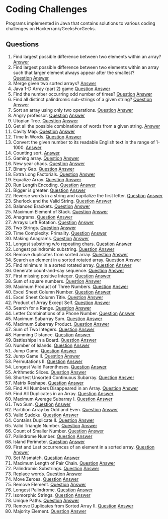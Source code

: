 # Coding Challenges
Programs implemented in Java that contains solutions to various coding challenges on Hackerrank/GeeksForGeeks.

## Questions
1. Find largest possible difference between two elements within an array?
  [Answer](../master/Challenges/src/Solution.java#L68)
2. Find largest possible difference between two elements within an array such that larger element always appear after the smallest?           
  [Question](http://www.geeksforgeeks.org/maximum-difference-between-two-elements/)
  [Answer](../master/Challenges/src/Solution.java#L88)
3. Merge given two sorted arrays?
  [Answer](../master/Challenges/src/Solution.java#L107)
4. Java 1-D Array (part 2) game
  [Question](https://www.hackerrank.com/challenges/java-1d-array)
  [Answer](../master/Challenges/src/Solution.java#L158)
5. Find the number occurring odd number of times? [Question](http://www.geeksforgeeks.org/find-the-number-occurring-odd-number-of-times/)
  [Answer](../master/Challenges/src/Solution.java#L181)
6. Find all distinct palindromic sub-strings of a given string? [Question](http://www.geeksforgeeks.org/find-number-distinct-palindromic-sub-strings-given-string/)
  [Answer](../master/Challenges/src/Solution.java#L201)
7. Sort an array using only two operations. [Question](https://www.hackerrank.com/challenges/almost-sorted)
  [Answer](../master/Challenges/src/Solution.java#L252)
8. Angry professor. [Question](https://www.hackerrank.com/challenges/angry-professor)
  [Answer](../master/Challenges/src/Solution.java#L315)
9. Utopian Tree. [Question](https://www.hackerrank.com/challenges/utopian-tree)
  [Answer](../master/Challenges/src/Solution.java#L340)
10. Get all the possible combinations of words from a given string.
  [Answer](../master/Challenges/src/Solution.java#L367)
11. Cavity Map. [Question](https://www.hackerrank.com/challenges/cavity-map)
  [Answer](../master/Challenges/src/Solution.java#L410)
12. Time In Words. [Question](https://www.hackerrank.com/challenges/the-time-in-words)
  [Answer](../master/Challenges/src/Solution.java#L470)
13. Convert the given number to its readable English text in the range of 1-1000. [Answer](../master/Challenges/src/Solution.java#L533)
14. Counting sort. [Answer](../master/Challenges/src/Solution.java#L584)
15. Gaming array. [Question](https://www.hackerrank.com/challenges/an-interesting-game-1)
  [Answer](../master/Challenges/src/Solution.java#L628)
16. New year chaos. [Question](https://www.hackerrank.com/challenges/new-year-chaos)
  [Answer](../master/Challenges/src/Solution.java#L667)
17. Binary Gap. [Question](https://codility.com/programmers/lxessons/1-iterations/binary_gap/)
  [Answer](../master/Challenges/src/Solution.java#L733)
18. Extra Long Factorials. [Question](https://www.hackerrank.com/challenges/extra-long-factorials)
  [Answer](../master/Challenges/src/Solution.java#L756)
19. Equalize Array. [Question](https://www.hackerrank.com/challenges/equality-in-a-array)
  [Answer](../master/Challenges/src/Solution.java#L773)
20. Run Length Encoding. [Question](http://practice.geeksforgeeks.org/problems/run-length-encoding/1)
  [Answer](../master/Challenges/src/Solution.java#L803)
21. Bigger is greater. [Question](https://www.hackerrank.com/challenges/bigger-is-greater)
  [Answer](../master/Challenges/src/Solution.java#L837)
22. Reverse words in a string and capitalize the first letter. [Question](https://www.hackerrank.com/contests/codejam/challenges/reverse-words)
  [Answer](../master/Challenges/src/Solution.java#L893)
23. Sherlock and the Valid String. [Question](https://www.hackerrank.com/challenges/sherlock-and-valid-string)
  [Answer](../master/Challenges/src/Solution.java#L950)
24. Balanced Brackets. [Question](https://www.hackerrank.com/challenges/balanced-brackets)
  [Answer](../master/Challenges/src/Solution.java#L991)
25. Maximum Element of Stack. [Question](https://www.hackerrank.com/challenges/maximum-element)
  [Answer](../master/Challenges/src/Solution.java#L1037)
26. Anagrams. [Question](https://www.hackerrank.com/challenges/anagram)
  [Answer](../master/Challenges/src/Solution.java#L1086)
27. Arrays: Left Rotation. [Question](https://www.hackerrank.com/challenges/ctci-array-left-rotation)
  [Answer](../master/Challenges/src/Solution.java#L1128)
28. Two Strings. [Question](https://www.hackerrank.com/challenges/two-strings)
  [Answer](../master/Challenges/src/Solution.java#L1158)
29. Time Complexity: Primality. [Question](https://www.hackerrank.com/challenges/ctci-big-o)
  [Answer](../master/Challenges/src/Solution.java#L1191)
30. Making Anagrams. [Question](https://www.hackerrank.com/challenges/making-anagrams)
  [Answer](../master/Challenges/src/Solution.java#L1211)
31. Longest substring w/o repeating chars. [Question](https://leetcode.com/problems/longest-substring-without-repeating-characters)
  [Answer](../master/Challenges/src/Solution.java#L1235)
32. Longest palindromic substring. [Question](https://leetcode.com/problems/longest-palindromic-substring)
  [Answer](../master/Challenges/src/Solution.java#L1265)
34. Remove duplicates from sorted array. [Question](https://leetcode.com/problems/remove-duplicates-from-sorted-array)
  [Answer](../master/Challenges/src/Solution.java#L1327)
35. Search an element in a sorted rotated array. [Question](https://leetcode.com/problems/search-in-rotated-sorted-array)
  [Answer](../master/Challenges/src/Solution.java#L1347)
36. Find minimum in a sorted rotated array. [Question](https://leetcode.com/problems/find-minimum-in-rotated-sorted-array)
  [Answer](../master/Challenges/src/Solution.java#L1377)
37. Generate count-and-say sequence. [Question](https://leetcode.com/problems/count-and-say)
[Answer](../master/Challenges/src/Solution.java#L1414)
38. First missing positive Integer. [Question](https://leetcode.com/problems/first-missing-positive/)
[Answer](../master/Challenges/src/Solution.java#L1451)
39. Sum of square numbers. [Question](https://leetcode.com/problems/sum-of-square-numbers/)
[Answer](../master/Challenges/src/Solution.java#L1488)
39. Maximum Product of Three Numbers. [Question](https://leetcode.com/problems/maximum-product-of-three-numbers/)
[Answer](../master/Challenges/src/Solution.java#L1537)
40. Excel Sheet Column Number. [Question](https://leetcode.com/problems/excel-sheet-column-number/)
[Answer](../master/Challenges/src/Solution.java#L1559)
41. Excel Sheet Column Title. [Question](https://leetcode.com/problems/excel-sheet-column-title/)
[Answer](../master/Challenges/src/Solution.java#L1577)
42. Product of Array Except Self. [Question](https://leetcode.com/problems/product-of-array-except-self/)
[Answer](../master/Challenges/src/Solution.java#L1600)
43. Search for a Range. [Question](https://leetcode.com/problems/search-for-a-range/)
[Answer](../master/Challenges/src/Solution.java#L1629)
43. Letter Combinations of a Phone Number. [Question](https://leetcode.com/problems/letter-combinations-of-a-phone-number/)
[Answer](../master/Challenges/src/Solution.java#L1672)
44. Maximum Subarray Sum. [Question](https://leetcode.com/problems/maximum-subarray/)
[Answer](../master/Challenges/src/Solution.java#L1710)
45. Maximum Subarray Product. [Question](https://leetcode.com/problems/maximum-product-subarray/)
[Answer](../master/Challenges/src/Solution.java#L1730)
46. Sum of Two Integers. [Question](https://leetcode.com/problems/sum-of-two-integers/)
[Answer](../master/Challenges/src/Solution.java#L1758)
47. Hamming Distance. [Question](https://leetcode.com/problems/hamming-distance/)
[Answer](../master/Challenges/src/Solution.java#L1786)
48. Battleships in a Board. [Question](https://leetcode.com/problems/battleships-in-a-board/)
[Answer](../master/Challenges/src/Solution.java#L1815)
49. Number of Islands. [Question](https://leetcode.com/problems/number-of-islands/)
[Answer](../master/Challenges/src/Solution.java#L1856)
50. Jump Game. [Question](https://leetcode.com/problems/jump-game/)
[Answer](../master/Challenges/src/Solution.java#L1903)
51. Jump Game II. [Question](https://leetcode.com/problems/jump-game-ii/)
[Answer](../master/Challenges/src/Solution.java#L1937)
52. Permutations II. [Question](https://leetcode.com/problems/permutations-ii/)
[Answer](../master/Challenges/src/Solution.java#L1967)
53. Longest Valid Parentheses. [Question](https://leetcode.com/problems/longest-valid-parentheses/)
[Answer](../master/Challenges/src/Solution.java#L2004)
54. Arithmetic Slices. [Question](https://leetcode.com/problems/arithmetic-slices/)
[Answer](../master/Challenges/src/Solution.java#L2050)
55. Shortest Unsorted Continuous Subarray. [Question](https://leetcode.com/problems/shortest-unsorted-continuous-subarray/)
[Answer](../master/Challenges/src/Solution.java#L2077)
56. Matrix Reshape. [Question](https://leetcode.com/problems/reshape-the-matrix/)
[Answer](../master/Challenges/src/Solution.java#L2125)
56. Find All Numbers Disappeared in an Array. [Question](https://leetcode.com/problems/find-all-numbers-disappeared-in-an-array/)
[Answer](../master/Challenges/src/Solution.java#L2159)
57. Find All Duplicates in an Array. [Question](https://leetcode.com/problems/find-all-duplicates-in-an-array/)
[Answer](../master/Challenges/src/Solution.java#L2201)
58. Maximum Average Subarray I. [Question](https://leetcode.com/problems/maximum-average-subarray-i/)
[Answer](../master/Challenges/src/Solution.java#L2257)
59. Two Sum. [Question](https://leetcode.com/problems/two-sum/)
[Answer](../master/Challenges/src/Solution.java#L2287)
60. Partition Array by Odd and Even. [Question](http://www.lintcode.com/en/problem/partition-array-by-odd-and-even/)
[Answer](../master/Challenges/src/Solution.java#L2313)
61. Valid Sudoku. [Question](https://leetcode.com/problems/valid-sudoku/)
[Answer](../master/Challenges/src/Solution.java#L2345)
61. Contains Duplicate II. [Question](https://leetcode.com/problems/contains-duplicate-ii/)
[Answer](../master/Challenges/src/Solution.java#L2370)
62. Valid Triangle Number. [Question](https://leetcode.com/problems/valid-triangle-number/)
[Answer](../master/Challenges/src/Solution.java#L2404)
63. Count of Smaller Number. [Question](http://www.lintcode.com/en/problem/count-of-smaller-number/)
[Answer](../master/Challenges/src/Solution.java#L2437)
64. Palindrome Number. [Question](https://leetcode.com/problems/palindrome-number/)
[Answer](../master/Challenges/src/Solution.java#L2470)
65. Island Perimeter. [Question](https://leetcode.com/problems/island-perimeter/)
[Answer](../master/Challenges/src/Solution.java#L2504)
66. First and Last occurrences of an element in a sorted array. [Question](http://www.geeksforgeeks.org/find-first-last-occurrences-element-sorted-array/)
[Answer](../master/Challenges/src/Solution.java#L2545)
67. Set Mismatch. [Question](https://leetcode.com/problems/set-mismatch/)
[Answer](../master/Challenges/src/Solution.java#L2587)
68. Maximum Length of Pair Chain. [Question](https://leetcode.com/problems/maximum-length-of-pair-chain/)
[Answer](../master/Challenges/src/Solution.java#L2623)
69. Palindromic Substrings. [Question](https://leetcode.com/problems/palindromic-substrings/)
[Answer](../master/Challenges/src/Solution.java#L2675)
70. Replace words. [Question](https://leetcode.com/problems/replace-words/)
[Answer](../master/Challenges/src/Solution.java#L2720)
71. Move Zeroes. [Question](https://leetcode.com/problems/move-zeroes/)
[Answer](../master/Challenges/src/Solution.java#L2753)
72. Remove Element. [Question](https://leetcode.com/problems/remove-element/)
[Answer](../master/Challenges/src/Solution.java#L2786)
73. Longest Palindrome. [Question](https://leetcode.com/problems/longest-palindrome/)
[Answer](../master/Challenges/src/Solution.java#L2811)
74. Isomorphic Strings. [Question](https://leetcode.com/problems/isomorphic-strings/)
[Answer](../master/Challenges/src/Solution.java#L2853)
75. Unique Paths. [Question](https://leetcode.com/problems/unique-paths/)
[Answer](../master/Challenges/src/Solution.java#L2884)
76. Remove Duplicates from Sorted Array II. [Question](https://leetcode.com/problems/remove-duplicates-from-sorted-array-ii/)
[Answer](../master/Challenges/src/Solution.java#L2908)
77. Majority Element. [Question](https://leetcode.com/problems/majority-element/)
[Answer](../master/Challenges/src/Solution.java#L2938)
